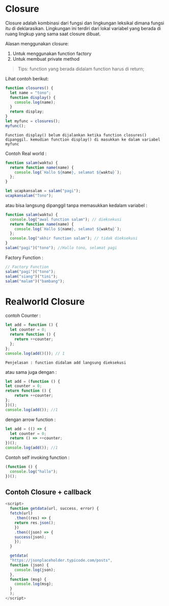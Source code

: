# Closure

Closure adalah kombinasi dari fungsi dan lingkungan leksikal dimana fungsi itu di deklarasikan. Lingkungan ini terdiri dari lokal variabel yang berada di ruang lingkup yang sama saat closure dibuat.

Alasan menggunakan closure: 
1. Untuk menggunakan function factory
2. Untuk membuat private method

> Tips: function yang berada didalam function harus di return;

Lihat contoh berikut:

```js
function closures() {
  let name = "tono";
  function display() {
    console.log(name);
  }
  return display;
}
let myfunc = closures();
myfunc();
```

` Function display() belum dijalankan ketika function closures() dipanggil. kemudian function display() di masukkan ke dalam variabel myfunc `

Contoh Real world :
```js
function salam(waktu) {
  return function name(name) {
    console.log(`Hallo ${name}, selamat ${waktu}`);
  };
}

let ucapkansalam = salam("pagi");
ucapkansalam("Tono");
```
atau bisa langsung dipanggil tanpa memasukkan kedalam variabel :
```js
function salam(waktu) {
  console.log("awal function salam"); // dieksekusi
  return function name(name) {
    console.log(`Hallo ${name}, selamat ${waktu}`);
  };
  console.log("akhir function salam"); // tidak dieksekusi
}
salam("pagi")("tono"); //Hallo tono, selamat pagi
```
Factory Function : 
```js
// Factory Function
salam("pagi")("tono");
salam("siang")("tini");
salam("malam")("bambang");
```

# Realworld Closure

contoh Counter :

```js
let add = function () {
  let counter = 0;
  return function () {
    return ++counter;
  };
};
console.log(add()()); // 1
```
`Penjelasan : function didalam add langsung dieksekusi`

atau sama juga dengan :

```js
let add = (function () {
let counter = 0;
return function () {
    return ++counter;
};
})();
console.log(add()); //1
```

dengan arrow function : 

```js
let add = (() => {
  let counter = 0;
  return () => ++counter;
})();
console.log(add()); //1 
```

Contoh self invoking function :
```js
(function () {
  console.log("hallo");
})();
```

## Contoh Closure + callback

```js
<script>
  function getdata(url, success, error) {
  fetch(url)
    .then((res) => {
    return res.json();
    })
    .then((json) => {
    success(json);
    });
  }

  getdata(
  "https://jsonplaceholder.typicode.com/posts",
  function (json) {
    console.log(json);
  },
  function (msg) {
    console.log(msg);
  }
  );
</script>
```
